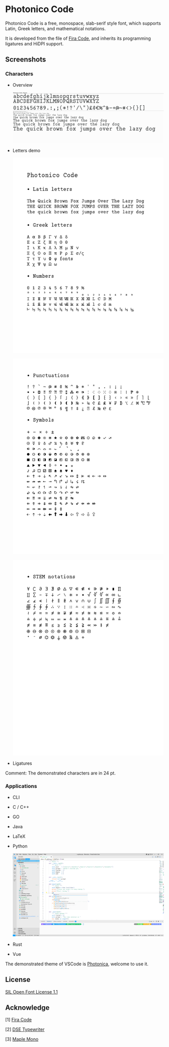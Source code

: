 # Photonico Code

Photonico Code is a free, monospace, slab-serif style font, which supports Latin, Greek letters, and mathematical notations.

It is developed from the file of [Fira Code](https://github.com/tonsky/FiraCode), and inherits its programming ligatures and HiDPI support.

## Screenshots

### Characters

+ Overview

  ![IMG](https://raw.githubusercontent.com/Photonico/Photonico_Code/main/Images/overview_1.0.png)

+ Letters demo

  ![IMG](https://raw.githubusercontent.com/Photonico/Photonico_Code/main/Images/demo_1.2_a.jpg)

  ![IMG](https://raw.githubusercontent.com/Photonico/Photonico_Code/main/Images/demo_1.2_b.jpg)

  ![IMG](https://raw.githubusercontent.com/Photonico/Photonico_Code/main/Images/demo_1.2_c.jpg)

+ Ligatures

Comment: The demonstrated characters are in 24 pt.

### Applications

+ CLI

+ C / C++

+ GO

+ Java

+ LaTeX

+ Python

  ![IMG](https://raw.githubusercontent.com/Photonico/Photonica/master/screenshots/light_azure_1.0.4.png)

+ Rust

+ Vue

The demonstrated theme of VSCode is [Photonica](https://marketplace.visualstudio.com/items?itemName=ConAntares.Photonica), welcome to use it.

## License

[SIL Open Font License 1.1](https://github.com/Photonico/Photonico_Code/blob/main/LICENSE)

## Acknowledge

[1] [Fira Code](https://github.com/tonsky/FiraCode)

[2] [DSE Typewriter](https://webonastick.com/fonts/dse-typewriter/)

[3] [Maple Mono](https://github.com/subframe7536/Maple-font)
